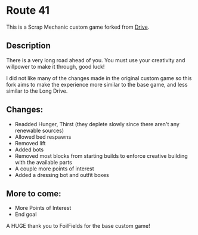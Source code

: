 # Route 41
This is a Scrap Mechanic custom game forked from [Drive](https://github.com/FoilFields/Drive).

## Description
There is a very long road ahead of you. You must use your creativity and willpower to make it through, good luck!

I did not like many of the changes made in the original custom game so this fork aims to make the experience more similar to the base game, and less similar to the Long Drive.

## Changes:
 - Readded Hunger, Thirst (they deplete slowly since there aren't any renewable sources)
 - Allowed bed respawns
 - Removed lift
 - Added bots
 - Removed most blocks from starting builds to enforce creative building with the available parts
 - A couple more points of interest
 - Added a dressing bot and outfit boxes

## More to come:
 - More Points of Interest
 - End goal


A HUGE thank you to FoilFields for the base custom game!